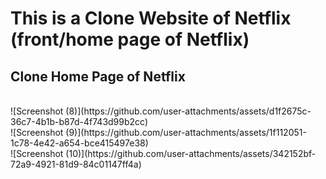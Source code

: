 # This is a Clone Website of Netflix (front/home page of Netflix)

## Clone Home Page of Netflix
<br />
![Screenshot (8)](https://github.com/user-attachments/assets/d1f2675c-36c7-4b1b-b87d-4f743d99b2cc)
<br />
![Screenshot (9)](https://github.com/user-attachments/assets/1f112051-1c78-4e42-a654-bce415497e38)
<br />
![Screenshot (10)](https://github.com/user-attachments/assets/342152bf-72a9-4921-81d9-84c01147ff4a)
